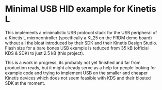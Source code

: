 # Minimal USB HID example for Kinetis L

This implements a minimalistic USB protocol stack for the USB peripheral of a Kinetis L microcontroller (specifically a KL25 on the FRDM demo board) without all the bloat introduced by their SDK and their Kinetis Design Studio. Flash size for a bare bones USB example is reduced from 35 kB (official KDS & SDK) to just 2.5 kB (this project).

This is a work in progress, its probably not yet finished and far from production ready, but it might already serve as a help for people looking for example code and trying to implement USB on the smaller and cheaper Kinetis devices which does not seem feasible with KDS and their bloated SDK at the moment.